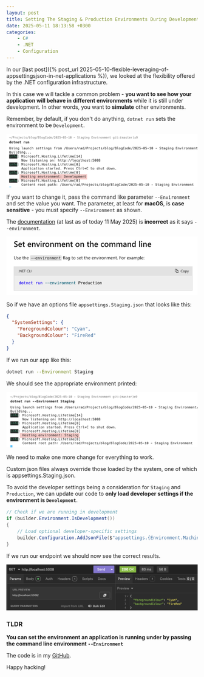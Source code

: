 ```yaml
---
layout: post
title: Setting The Staging & Production Environments During Development
date: 2025-05-11 18:13:58 +0300
categories:
    - C#
    - .NET
    - Configuration
---
```


In our [last post]({% post_url 2025-05-10-flexible-leveraging-of-appsettingsjson-in-net-applications %}), we looked at the flexibility offered by the .NET configuration infrastructure.

In this case we will tackle a common problem - **you want to see how your application will behave in different environments** while it is still under development. In other words, you want to **simulate** other environments.

Remember, by default, if you don't do anything, `dotnet run` sets the environment to be  `Development`.

![DevelopmentEnvironment](../images/2025/05/DevelopmentEnvironment.png)

If you want to change it, pass the command like parameter `--Environment` and set the value you want. The parameter, at least for **macOS**, is **case sensitive** - you must specify `--Environment` as shown.

The [documentation](https://learn.microsoft.com/en-us/aspnet/core/fundamentals/environments?view=aspnetcore-9.0) (at last as of today 11 May 2025) is **incorrect** as it says `--environment`.

![WrongDocs](../images/2025/05/WrongDocs.png)

So if we have an options file `appsettings.Staging.json` that looks like this:

```json
{
  "SystemSettings": {
    "ForegroundColour": "Cyan",
    "BackgroundColour": "FireRed"
  }
}
```

If we run our app like this:

```bash
dotnet run --Environment Staging
```

We should see the appropriate environment printed:

![StagingEnvironment](../images/2025/05/StagingEnvironment.png)

We need to make one more change for everything to work.

Custom json files always override those loaded by the system, one of which is appsettings.Staging.json.

To avoid the developer settings being a consideration for `Staging` and `Production`, we can update our code to **only load developer settings if the environment is `Development`**.

```c#
// Check if we are running in development
if (builder.Environment.IsDevelopment())
{
    // Load optional developer-specific settings
    builder.Configuration.AddJsonFile($"appsettings.{Environment.MachineName}.json", optional: true);
}
```

If we run our endpoint we should now see the correct results.

![StagingSettings](../images/2025/05/StagingSettings.png)

### TLDR

**You can set the environment an application is running under by passing the command line environment `--Environment`**

The code is in my [GitHub](https://github.com/conradakunga/BlogCode/tree/master/2025-05-10%20-%20Staging%20Environment).

Happy hacking!
